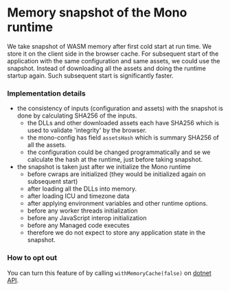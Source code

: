 # Memory snapshot of the Mono runtime #

We take snapshot of WASM memory after first cold start at run time​.
We store it on the client side in the browser cache.
For subsequent start of the application with the same configuration and same assets, we could use the snapshot.
Instead of downloading all the assets and doing the runtime startup again.
Such subsequent start is significantly faster.

### Implementation details

- the consistency of inputs (configuration and assets) with the snapshot is done by calculating SHA256 of the inputs.
    - the DLLs and other downloaded assets each have SHA256 which is used to validate 'integrity' by the browser.
    - the mono-config has field `assetsHash` which is summary SHA256 of all the assets.
    - the configuration could be changed programmatically and se we calculate the hash at the runtime, just before taking snapshot.
- the snapshot is taken just after we initialize the Mono runtime
    - before cwraps are initialized (they would be initialized again on subsequent start)
    - after loading all the DLLs into memory.
    - after loading ICU and timezone data
    - after applying environment variables and other runtime options.
    - before any worker threads initialization
    - before any JavaScript interop initialization
    - before any Managed code executes
    - therefore we do not expect to store any application state in the snapshot.

### How to opt out
You can turn this feature of by calling `withMemoryCache(false)` on [dotnet API](https://github.com/dotnet/runtime/blob/main/src/mono/wasm/runtime/dotnet.d.ts).

